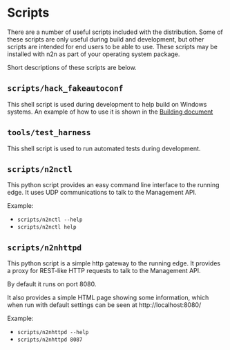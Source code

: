 # Scripts

There are a number of useful scripts included with the distribution.
Some of these scripts are only useful during build and development, but
other scripts are intended for end users to be able to use.  These scripts
may be installed with n2n as part of your operating system package.

Short descriptions of these scripts are below.

## `scripts/hack_fakeautoconf`

This shell script is used during development to help build on Windows
systems.  An example of how to use it is shown in
the [Building document](Building.md)

## `tools/test_harness`

This shell script is used to run automated tests during development.

## `scripts/n2nctl`

This python script provides an easy command line interface to the running
edge.  It uses UDP communications to talk to the Management API.

Example:
- `scripts/n2nctl --help`
- `scripts/n2nctl help`

## `scripts/n2nhttpd`

This python script is a simple http gateway to the running edge.  It provides
a proxy for REST-like HTTP requests to talk to the Management API.

By default it runs on port 8080.

It also provides a simple HTML page showing some information, which when
run with default settings can be seen at http://localhost:8080/

Example:
- `scripts/n2nhttpd --help`
- `scripts/n2nhttpd 8087`
